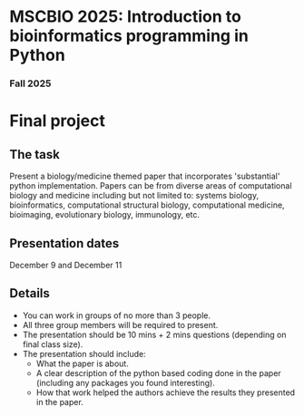 # MSCBIO 2025: Introduction to bioinformatics programming in Python
### Fall 2025

# Final project

## The task
Present a biology/medicine themed paper that incorporates 'substantial' python implementation. Papers can be from diverse areas of computational biology and medicine including but not limited to: systems biology, bioinformatics, computational structural biology, computational medicine, bioimaging, evolutionary biology, immunology, etc.

## Presentation dates
December 9 and December 11

## Details
- You can work in groups of no more than 3 people.  
- All three group members will be required to present.  
- The presentation should be 10 mins + 2 mins questions (depending on final class size).  
- The presentation should include:  
    - What the paper is about.  
    - A clear description of the python based coding done in the paper (including any packages you found interesting).  
    - How that work helped the authors achieve the results they presented in the paper.  